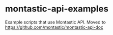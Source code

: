 montastic-api-examples
======================


Example scripts that use Montastic API.
Moved to <https://github.com/montastic/montastic-api-doc>

